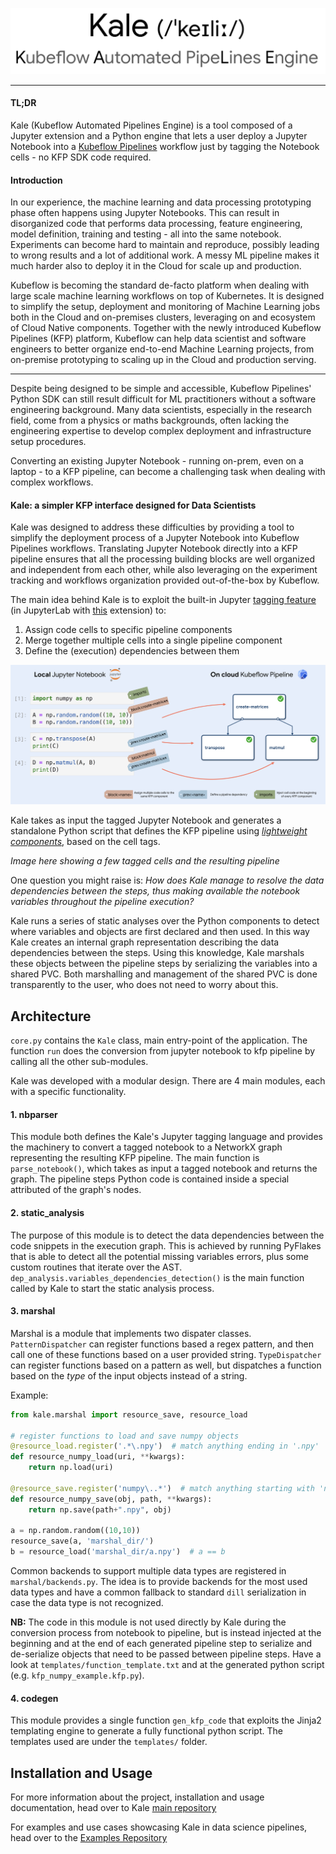 ![Kale Banner](https://raw.githubusercontent.com/kubeflow-kale/kubeflow-kale.github.io/master/assets/imgs/banner.png)

---------------------------------------------------------------------

#### TL;DR

Kale (Kubeflow Automated Pipelines Engine) is a tool composed of a Jupyter extension and a Python engine that lets a user deploy a Jupyter Notebook into a [Kubeflow Pipelines](https://github.com/kubeflow/pipelines) workflow just by tagging the Notebook cells - no KFP SDK code required.

#### Introduction

In our experience, the machine learning and data processing prototyping phase often happens using Jupyter Notebooks. This can result in disorganized code that performs data processing, feature engineering, model definition, training and testing - all into the same notebook. Experiments can become hard to maintain and reproduce, possibly leading to wrong results and a lot of additional work. A messy ML pipeline makes it much harder also to deploy it in the Cloud for scale up and production.

Kubeflow is becoming the standard de-facto platform when dealing with large scale machine learning workflows on top of Kubernetes. It is designed to simplify the setup, deployment and monitoring of Machine Learning jobs both in the Cloud and on-premises clusters, leveraging on and ecosystem of Cloud Native components. Together with the newly introduced Kubeflow Pipelines (KFP) platform, Kubeflow can help data scientist and software engineers to better organize end-to-end Machine Learning projects, from on-premise prototyping to scaling up in the Cloud and production serving.

---

Despite being designed to be simple and accessible, Kubeflow Pipelines' Python SDK can still result difficult for ML practitioners without a software engineering background. Many data scientists, especially in the research field, come from a physics or maths backgrounds, often lacking the engineering expertise to develop complex deployment and infrastructure setup procedures.

Converting an existing Jupyter Notebook - running on-prem, even on a laptop - to a KFP pipeline, can become a challenging task when dealing with complex workflows. 


#### Kale: a simpler KFP interface designed for Data Scientists

Kale was designed to address these difficulties by providing a tool to simplify the deployment process of a Jupyter Notebook into Kubeflow Pipelines workflows. Translating Jupyter Notebook directly into a KFP pipeline ensures that all the processing building blocks are well organized and independent from each other, while also leveraging on the experiment tracking and workflows organization provided out-of-the-box by Kubeflow.

The main idea behind Kale is to exploit the built-in Jupyter [tagging feature](https://jupyter-notebook.readthedocs.io/en/stable/changelog.html#cell-tags) (in JupyterLab with [this](https://github.com/jupyterlab/jupyterlab-celltags) extension) to:

1. Assign code cells to specific pipeline components
2. Merge together multiple cells into a single pipeline component
3. Define the (execution) dependencies between them

<!--![JupyToKFP](https://raw.githubusercontent.com/kubeflow-kale/kubeflow-kale.github.io/master/assets/imgs/jupy-to-kfp.png)-->

<a href="https://raw.githubusercontent.com/kubeflow-kale/kubeflow-kale.github.io/master/assets/imgs/jupy-to-kfp.png" target="_blank">
  <img src="https://raw.githubusercontent.com/kubeflow-kale/kubeflow-kale.github.io/master/assets/imgs/jupy-to-kfp.png"/>
</a>

Kale takes as input the tagged Jupyter Notebook and generates a standalone Python script that defines the KFP pipeline using [*lightweight components*](https://www.kubeflow.org/docs/pipelines/sdk/lightweight-python-components/), based on the cell tags. 

*Image here showing a few tagged cells and the resulting pipeline*

One question you might raise is: *How does Kale manage to resolve the data dependencies between the steps, thus making available the notebook variables throughout the pipeline execution?*

Kale runs a series of static analyses over the Python components to detect where variables and objects are first declared and then used. In this way Kale creates an internal graph representation describing the data dependencies between the steps. Using this knowledge, Kale marshals these objects between the pipeline steps by serializing the variables into a shared PVC. Both marshalling and management of the shared PVC is done transparently to the user, who does not need to worry about this.



## Architecture

`core.py` contains the `Kale` class, main entry-point of the application. The function `run` does the conversion from jupyter notebook to kfp pipeline by calling all the other sub-modules.

Kale was developed with a modular design. There are 4 main modules, each with a specific functionality.

#### 1. nbparser

This module both defines the Kale's Jupyter tagging language and provides the machinery to convert a tagged notebook to a NetworkX graph representing the resulting KFP pipeline. The main function is `parse_notebook()`, which takes as input a tagged notebook and returns the graph. The pipeline steps Python code is contained inside a special attributed of the graph's nodes.

#### 2. static_analysis

The purpose of this module is to detect the data dependencies between the code snippets in the execution graph. This is achieved by running PyFlakes that is able to detect all the potential missing variables errors, plus some custom routines that iterate over the AST. `dep_analysis.variables_dependencies_detection()` is the main function called by Kale to start the static analysis process.

#### 3. marshal

Marshal is a module that implements two dispater classes. `PatternDispatcher` can register functions based a regex pattern, and then call one of these functions based on a user provided string. `TypeDispatcher` can register functions based on a pattern as well, but dispatches a function based on the *type* of the input objects instead of a string.

Example:

```python
from kale.marshal import resource_save, resource_load

# register functions to load and save numpy objects
@resource_load.register('.*\.npy')  # match anything ending in '.npy'
def resource_numpy_load(uri, **kwargs):
    return np.load(uri)

@resource_save.register('numpy\..*')  # match anything starting with 'numpy'
def resource_numpy_save(obj, path, **kwargs):
    return np.save(path+".npy", obj)
    
a = np.random.random((10,10))
resource_save(a, 'marshal_dir/')
b = resource_load('marshal_dir/a.npy')  # a == b
```

Common backends to support multiple data types are registered in `marshal/backends.py`. The idea is to provide backends for the most used data types and have a common fallback to standard `dill` serialization in case the data type is not recognized.

**NB:** The code in this module is not used directly by Kale during the conversion process from notebook to pipeline, but is instead injected at the beginning and at the end of each generated pipeline step to serialize and de-serialize objects that need to be passed between pipeline steps. Have a look at `templates/function_template.txt` and at the generated python script (e.g. `kfp_numpy_example.kfp.py`).

#### 4. codegen

This module provides a single function `gen_kfp_code` that exploits the Jinja2 templating engine to generate a fully functional python script. The templates used are under the `templates/` folder.

## Installation and Usage

For more information about the project, installation and usage documentation, head over to Kale [main repository](https://github.com/kubeflow-kale/kale)

For examples and use cases showcasing Kale in data science pipelines, head over to the [Examples Repository](https://github.com/kubeflow-kale/examples)
